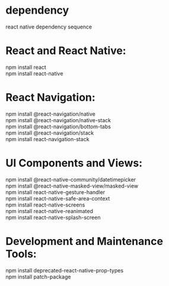 # dependency
react native dependency sequence

# React and React Native:
npm install react <br>
npm install react-native <br>

# React Navigation:
npm install @react-navigation/native <br>
npm install @react-navigation/native-stack <br>
npm install @react-navigation/bottom-tabs <br>
npm install @react-navigation/stack <br>
npm install react-navigation-stack <br>

# UI Components and Views:
npm install @react-native-community/datetimepicker <br>
npm install @react-native-masked-view/masked-view <br>
npm install react-native-gesture-handler <br>
npm install react-native-safe-area-context <br>
npm install react-native-screens <br>
npm install react-native-reanimated <br>
npm install react-native-splash-screen <br>

# Development and Maintenance Tools:
npm install deprecated-react-native-prop-types <br>
npm install patch-package <br>

